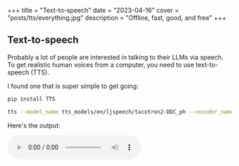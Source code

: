 +++
title = "Text-to-speech"
date = "2023-04-16"
cover = "posts/tts/everything.jpg"
description = "Offline, fast, good, and free"
+++

## Text-to-speech

Probably a lot of people are interested in talking to their LLMs via speech.  To get realistic human voices from a computer, you need to use text-to-speech (TTS).

I found one that is super simple to get going:

```bash
pip install TTS

tts --model_name tts_models/en/ljspeech/tacotron2-DDC_ph --vocoder_name vocoder_models/en/ljspeech/univnet --text "When I choose to see the good side of things, I'm not being naive. It is strategic and necessary. It's how I've learned to survive through everything.  I know you go through life with your fists held tight.  You see yourself as a fighter. Well, I see myself as one too. This is how I fight." --progress_bar True --use_cuda True
```

Here's the output:

<audio controls>
  <source src="https://catid.io/posts/tts/tts/tts_output.wav" type="audio/wav">
  Your browser does not support the audio element.
</audio>
